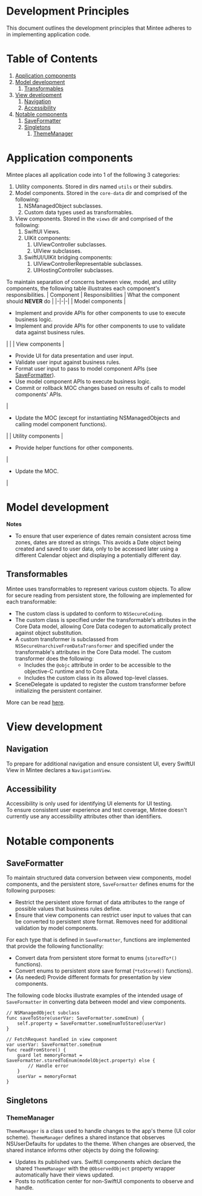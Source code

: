 # Development Principles
This document outlines the development principles that Mintee adheres to in implementing application code.  

# Table of Contents
1. [Application components](#application-components)
1. [Model development](#model-development)
    1. [Transformables](#transformables)
1. [View development](#view-development)
    1. [Navigation](#navigation)
    1. [Accessibility](#accessibility)
1. [Notable components](#notable-components)
    1. [SaveFormatter](#persistent-store-data-conversion)
    1. [Singletons](#singletons)
        1. [ThemeManager](#thememanager)

# Application components
Mintee places all application code into 1 of the following 3 categories:  
1. Utility components. Stored in dirs named `utils` or their subdirs.
1. Model components. Stored in the `core-data` dir and comprised of the following:  
    1. NSManagedObject subclasses.
    1. Custom data types used as transformables.
1. View components. Stored in the `views` dir and comprised of the following:  
    1. SwiftUI Views.
    1. UIKit components:  
        1. UIViewController subclasses.
        1. UIView subclasses.
    1. SwiftUI/UIKit bridging components:  
        1. UIViewControllerRepresentable subclasses.
        1. UIHostingController subclasses.

To maintain separation of concerns between view, model, and utility components, the following table illustrates each component's responsibilities.
| Component | Responsibilities | What the component should __NEVER__ do |
|-|-|-|
| Model components | <ul> <li/> Implement and provide APIs for other components to use to execute business logic. <li/> Implement and provide APIs for other components to use to validate data against business rules. </ul> | |
| View components | <ul> <li/> Provide UI for data presentation and user input. <li/> Validate user input against business rules. <li/> Format user input to pass to model component APIs (see [SaveFormatter](#saveformatter)). <li/> Use model component APIs to execute business logic. <li/> Commit or rollback MOC changes based on results of calls to model components' APIs. </ul> | <ul> <li/> Update the MOC (except for instantiating NSManagedObjects and calling model component functions). </ul> |
| Utility components | <ul> <li/> Provide helper functions for other components. </ul> | <ul> <li/> Update the MOC. </ul> |

# Model development

__Notes__  
* To ensure that user experience of dates remain consistent across time zones, dates are stored as strings. This avoids a Date object being created and saved to user data, only to be accessed later using a different Calendar object and displaying a potentially different day.

## Transformables
Mintee uses transformables to represent various custom objects. To allow for secure reading from persistent store, the following are implemented for each transformable:  
* The custom class is updated to conform to `NSSecureCoding`.
* The custom class is specified under the transformable's attributes in the Core Data model, allowing Core Data codegen to automatically protect against object substitution.
* A custom transformer is subclassed from `NSSecureUnarchiveFromDataTransformer` and specified under the transformable's attributes in the Core Data model. The custom transformer does the following:  
    * Includes the `@objc` attribute in order to be accessible to the objective-C runtime and to Core Data.
    * Includes the custom class in its allowed top-level classes.
* SceneDelegate is updated to register the custom transformer before initializing the persistent container.

More can be read [here](https://www.kairadiagne.com/2020/01/13/nssecurecoding-and-transformable-properties-in-core-data.html).

# View development

## Navigation
To prepare for additional navigation and ensure consistent UI, every SwiftUI View in Mintee declares a `NavigationView`.

## Accessibility
Accessibility is only used for identifying UI elements for UI testing.  
To ensure consistent user experience and test coverage, Mintee doesn't currently use any accessibility attributes other than identifiers.

# Notable components

## SaveFormatter
To maintain structured data conversion between view components, model components, and the persistent store, `SaveFormatter` defines enums for the following purposes:  
* Restrict the persistent store format of data attributes to the range of possible values that business rules define.  
* Ensure that view components can restrict user input to values that can be converted to persistent store format. Removes need for additional validation by model components.

For each type that is defined in `SaveFormatter`, functions are implemented that provide the following functionality:  
* Convert data from persistent store format to enums (`storedTo*()` functions).
* Convert enums to persistent store save format (`*toStored()` functions).
* (As needed) Provide different formats for presentation by view components.

The following code blocks illustrate examples of the intended usage of `SaveFormatter` in converting data between model and view components.
```
// NSManagedObject subclass
func saveToStore(userVar: SaveFormatter.someEnum) {
    self.property = SaveFormatter.someEnumToStored(userVar)
}
```
```
// FetchRequest handled in view component
var userVar: SaveFormatter.someEnum
func readFromStore() {
    guard let memoryFormat = SaveFormatter.storedToEnum(modelObject.property) else {
        // Handle error
    }
    userVar = memoryFormat
}
```

## Singletons

### ThemeManager
`ThemeManager` is a class used to handle changes to the app's theme (UI color scheme).
`ThemeManager` defines a shared instance that observes NSUserDefaults for updates to the theme. When changes are observed, the shared instance informs other objects by doing the following:
* Updates its published vars. SwiftUI components which declare the shared `ThemeManager` with the `@ObservedObject` property wrapper automatically have their views updated.
* Posts to notification center for non-SwiftUI components to observe and handle.